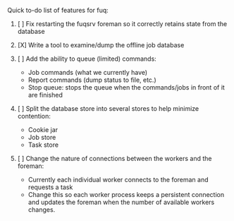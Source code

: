 Quick to-do list of features for fuq:

1. [ ] Fix restarting the fuqsrv foreman so it correctly retains state from
       the database

2. [X] Write a tool to examine/dump the offline job database

3. [ ] Add the ability to queue (limited) commands:

	* Job commands (what we currently have)
	* Report commands (dump status to file, etc.)
	* Stop queue: stops the queue when the commands/jobs in front of
	  it are finished

4. [ ] Split the database store into several stores to help minimize contention:

	* Cookie jar
	* Job store
	* Task store

5. [ ] Change the nature of connections between the workers and the foreman:

	* Currently each individual worker connects to the foreman and
	  requests a task
	* Change this so each worker process keeps a persistent
	  connection and updates the foreman when the number of
	  available workers changes.

